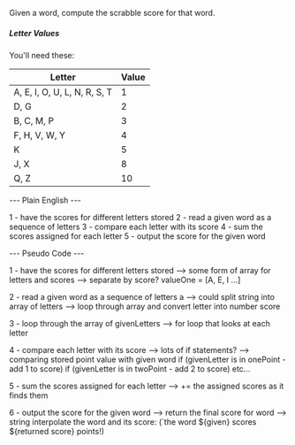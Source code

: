 Given a word, compute the scrabble score for that word.

##### Letter Values

You'll need these:

| Letter                        | Value  |
| ----                          |  ----  |
| A, E, I, O, U, L, N, R, S, T  |     1  |
| D, G                          |     2  |
| B, C, M, P                    |     3  |
| F, H, V, W, Y                 |     4  |
| K                             |     5  |
| J, X                          |     8  |
| Q, Z                          |     10 |

--- Plain English ---

1 - have the scores for different letters stored
2 - read a given word as a sequence of letters
3 - compare each letter with its score
4 - sum the scores assigned for each letter
5 - output the score for the given word

--- Pseudo Code ---

1 - have the scores for different letters stored
    --> some form of array for letters and scores
        --> separate by score? valueOne = [A, E, I ...]

2 - read a given word as a sequence of letters
    a --> could split string into array of letters
        --> loop through array and convert letter into number score

3 - loop through the array of givenLetters
    --> for loop that looks at each letter

4 - compare each letter with its score
    --> lots of if statements?
        --> comparing stored point value with given word
           if (givenLetter is in onePoint - add 1 to score)
              if (givenLetter is in twoPoint - add 2 to score)
                  etc...

5 - sum the scores assigned for each letter
    --> += the assigned scores as it finds them

6 - output the score for the given word
    --> return the final score for word
        --> string interpolate the word and its score:
            (`the word ${given} scores ${returned score} points!)
